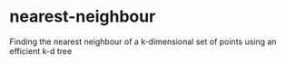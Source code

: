 # nearest-neighbour
Finding the nearest neighbour of a k-dimensional set of points using an efficient k-d tree
